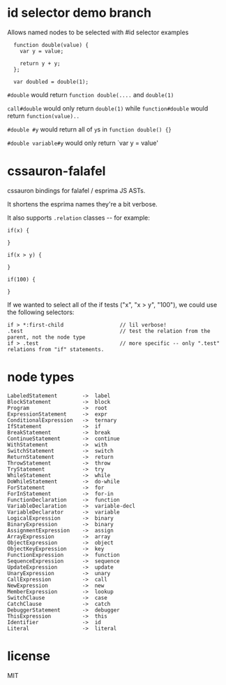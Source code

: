 # id selector demo branch
Allows named nodes to be selected with #id selector
examples

```
  function double(value) {
    var y = value;

    return y + y;
  };

  var doubled = double(1);
```

`#double` would return `function double(....` and `double(1)`

`call#double` would only return `double(1)` while `function#double` would return `function(value)..`

`#double #y` would return all of `y`s in `function double() {}`

`#double variable#y` would only return `var y = value'


# cssauron-falafel

cssauron bindings for falafel / esprima JS ASTs.

It shortens the esprima names they're a bit verbose.

It also supports `.relation` classes -- for example:

```
if(x) {

}

if(x > y) {

}

if(100) {

}
```

If we wanted to select all of the if tests ("x", "x > y", "100"), we could use the
following selectors:

```
if > *:first-child                  // lil verbose!
.test                               // test the relation from the parent, not the node type
if > .test                          // more specific -- only ".test" relations from "if" statements.
```

# node types

    LabeledStatement	    ->	label
    BlockStatement	        ->	block
    Program	                ->	root
    ExpressionStatement	    ->	expr
    ConditionalExpression	->	ternary
    IfStatement	        	->	if
    BreakStatement	    	->	break
    ContinueStatement		->	continue
    WithStatement	    	->	with
    SwitchStatement	    	->	switch
    ReturnStatement	    	->	return
    ThrowStatement	    	->	throw
    TryStatement	    	->	try
    WhileStatement	    	->	while
    DoWhileStatement		->	do-while
    ForStatement	    	->	for
    ForInStatement	    	->	for-in
    FunctionDeclaration		->	function
    VariableDeclaration		->	variable-decl
    VariableDeclarator		->	variable
    LogicalExpression		->	binary
    BinaryExpression		->	binary
    AssignmentExpression	->	assign
    ArrayExpression	    	->	array
    ObjectExpression		->	object
    ObjectKeyExpression		->	key
    FunctionExpression		->	function
    SequenceExpression		->	sequence
    UpdateExpression		->	update
    UnaryExpression	    	->	unary
    CallExpression	    	->	call
    NewExpression	    	->	new
    MemberExpression		->	lookup
    SwitchClause	    	->	case
    CatchClause	        	->	catch
    DebuggerStatement		->	debugger
    ThisExpression	    	->	this
    Identifier	        	->	id
    Literal	            	->	literal

# license

MIT
